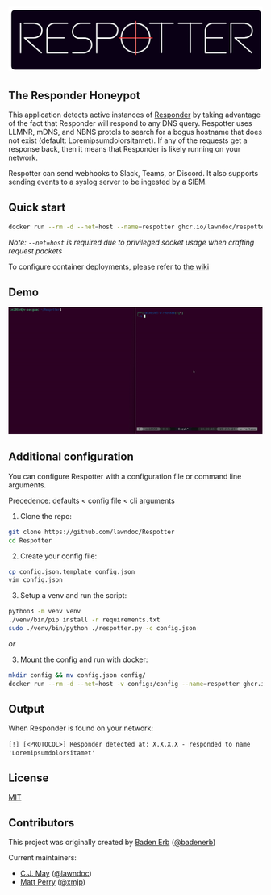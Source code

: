 # ![Respotter](./assets/respotter_logo.png)

## The Responder Honeypot

This application detects active instances of [Responder](https://github.com/lgandx/Responder) by taking advantage of the fact that Responder will respond to any DNS query. Respotter uses LLMNR, mDNS, and NBNS protols to search for a bogus hostname that does not exist (default: Loremipsumdolorsitamet). If any of the requests get a response back, then it means that Responder is likely running on your network.

Respotter can send webhooks to Slack, Teams, or Discord. It also supports sending events to a syslog server to be ingested by a SIEM.

## Quick start

```bash
docker run --rm -d --net=host --name=respotter ghcr.io/lawndoc/respotter:latest
```

*Note: `--net=host` is required due to privileged socket usage when crafting request packets*

To configure container deployments, please refer to [the wiki](https://github.com/lawndoc/Respotter/wiki)

## Demo

![demo gif](./assets/respotter_demo.gif)

## Additional configuration

You can configure Respotter with a configuration file or command line arguments.

Precedence: defaults < config file < cli arguments

1. Clone the repo:

```bash
git clone https://github.com/lawndoc/Respotter
cd Respotter
```

2. Create your config file:

```bash
cp config.json.template config.json
vim config.json
```

3. Setup a venv and run the script:

```bash
python3 -m venv venv
./venv/bin/pip install -r requirements.txt
sudo ./venv/bin/python ./respotter.py -c config.json
```

*or*

3. Mount the config and run with docker:

```bash
mkdir config && mv config.json config/
docker run --rm -d --net=host -v config:/config --name=respotter ghcr.io/lawndoc/respotter:latest -c config/config.json
```

## Output

When Responder is found on your network:

`[!] [<PROTOCOL>] Responder detected at: X.X.X.X - responded to name 'Loremipsumdolorsitamet'`

## License

[MIT](https://choosealicense.com/licenses/mit/)

## Contributors

This project was originally created by [Baden Erb](https://badenerb.com) ([@badenerb](https://github.com/badenerb))

Current maintainers:

* [C.J. May](https://cjmay.info) ([@lawndoc](https://github.com/lawndoc))
* [Matt Perry]() ([@xmjp](https://github.com/xmjp))
